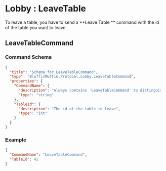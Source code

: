 # Lobby : LeaveTable

To leave a table, you have to send a **Leave Table ** command with the id of the table you want to leave.

## LeaveTableCommand

### Command Schema

```json
{
  "title": "Schema for LeaveTableCommand",
  "type": "BluffinMuffin.Protocol.Lobby.LeaveTableCommand",
  "properties": {
    "CommandName": {
      "description": "Always contains 'LeaveTableCommand' to distinguish the command from others.",
      "type": "string"
    },
    "TableId": {
      "description": "The id of the table to leave",
      "type": "int"
    }
  }
}
```

### Example

```json
{
  "CommandName": "LeaveTableCommand",
  "TableId": 42
}
```

